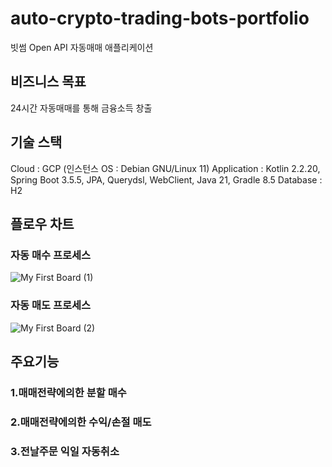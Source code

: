 # auto-crypto-trading-bots-portfolio
빗썸 Open API 자동매매 애플리케이션

## 비즈니스 목표
24시간 자동매매를 통해 금융소득 창출

## 기술 스택
Cloud : GCP (인스턴스 OS : Debian GNU/Linux 11) 
Application : Kotlin 2.2.20, Spring Boot 3.5.5, JPA, Querydsl, WebClient, Java 21, Gradle 8.5
Database : H2

## 플로우 차트

### 자동 매수 프로세스
![My First Board (1)](https://github.com/user-attachments/assets/7a13487a-8061-4623-afa7-88f953894bd4)


### 자동 매도 프로세스
![My First Board (2)](https://github.com/user-attachments/assets/301694a9-8b15-4760-b4b3-0959b0d5dbb8)



## 주요기능
### 1.매매전략에의한 분할 매수
### 2.매매전략에의한 수익/손절 매도
### 3.전날주문 익일 자동취소

